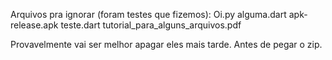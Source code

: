 Arquivos pra ignorar (foram testes que fizemos):
Oi.py
alguma.dart
apk-release.apk
teste.dart
tutorial_para_alguns_arquivos.pdf

Provavelmente vai ser melhor apagar eles mais tarde. Antes de pegar o zip.
